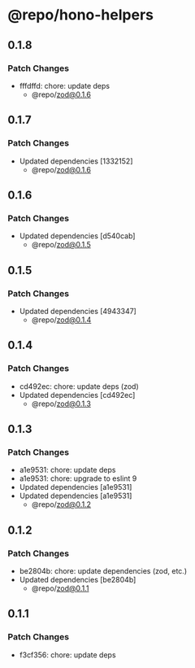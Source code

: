 # @repo/hono-helpers

## 0.1.8

### Patch Changes

- fffdffd: chore: update deps
  - @repo/zod@0.1.6

## 0.1.7

### Patch Changes

- Updated dependencies [1332152]
  - @repo/zod@0.1.6

## 0.1.6

### Patch Changes

- Updated dependencies [d540cab]
  - @repo/zod@0.1.5

## 0.1.5

### Patch Changes

- Updated dependencies [4943347]
  - @repo/zod@0.1.4

## 0.1.4

### Patch Changes

- cd492ec: chore: update deps (zod)
- Updated dependencies [cd492ec]
  - @repo/zod@0.1.3

## 0.1.3

### Patch Changes

- a1e9531: chore: update deps
- a1e9531: chore: upgrade to eslint 9
- Updated dependencies [a1e9531]
- Updated dependencies [a1e9531]
  - @repo/zod@0.1.2

## 0.1.2

### Patch Changes

- be2804b: chore: update dependencies (zod, etc.)
- Updated dependencies [be2804b]
  - @repo/zod@0.1.1

## 0.1.1

### Patch Changes

- f3cf356: chore: update deps
